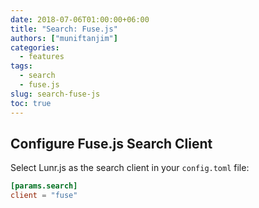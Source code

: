 ```yaml
---
date: 2018-07-06T01:00:00+06:00
title: "Search: Fuse.js"
authors: ["muniftanjim"]
categories:
  - features
tags:
  - search
  - fuse.js
slug: search-fuse-js
toc: true
---
```


## Configure Fuse.js Search Client

Select Lunr.js as the search client in your `config.toml` file:

```toml
[params.search]
client = "fuse"
```
